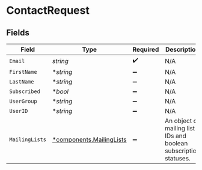 # ContactRequest


## Fields

| Field                                                               | Type                                                                | Required                                                            | Description                                                         | Example                                                             |
| ------------------------------------------------------------------- | ------------------------------------------------------------------- | ------------------------------------------------------------------- | ------------------------------------------------------------------- | ------------------------------------------------------------------- |
| `Email`                                                             | *string*                                                            | :heavy_check_mark:                                                  | N/A                                                                 |                                                                     |
| `FirstName`                                                         | **string*                                                           | :heavy_minus_sign:                                                  | N/A                                                                 |                                                                     |
| `LastName`                                                          | **string*                                                           | :heavy_minus_sign:                                                  | N/A                                                                 |                                                                     |
| `Subscribed`                                                        | **bool*                                                             | :heavy_minus_sign:                                                  | N/A                                                                 |                                                                     |
| `UserGroup`                                                         | **string*                                                           | :heavy_minus_sign:                                                  | N/A                                                                 |                                                                     |
| `UserID`                                                            | **string*                                                           | :heavy_minus_sign:                                                  | N/A                                                                 |                                                                     |
| `MailingLists`                                                      | [*components.MailingLists](../../models/components/mailinglists.md) | :heavy_minus_sign:                                                  | An object of mailing list IDs and boolean subscription statuses.    | {<br/>"list_123": true<br/>}                                        |